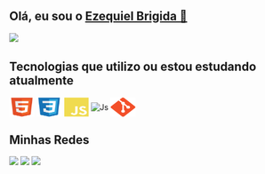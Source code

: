 
<div>
  <h2>
    Olá, eu sou o 
    <a href="https://www.linkedin.com/in/ezequielbrigida/">Ezequiel Brigida 🦅</a>
  </h2>
</div>



<div align="start">
  <a href="https://github.com/ezequielbrigida">
  <img height="150em" src="https://github-readme-stats.vercel.app/api?username=ezequielbrigida&count_private=true&include_all_commits=true&show_icons=true&theme=dracula&hide_border=false&show_owner=true"/>
  </a>
</div>


<div valign="top">
  <h2>Tecnologias que utilizo ou estou estudando atualmente</h2>
  <img align="center" alt="HTML" height="35" width="45" src="https://raw.githubusercontent.com/devicons/devicon/master/icons/html5/html5-original.svg">
  <img align="center" alt="CSS" height="35" width="45" src="https://raw.githubusercontent.com/devicons/devicon/master/icons/css3/css3-original.svg">
  <img align="center" alt="Js" height="35" width="45" src="https://raw.githubusercontent.com/devicons/devicon/master/icons/javascript/javascript-plain.svg">
  <img align="center" alt="Js" height="35" width="45" src="https://cdn.jsdelivr.net/gh/devicons/devicon/icons/bootstrap/bootstrap-original.svg">
  <img align="center" alt="git" height="35" width="45" src="https://raw.githubusercontent.com/devicons/devicon/master/icons/git/git-original.svg">
</div>


<div> 
  <h2>Minhas Redes</h2>
  <a href="https://www.instagram.com/zeckyyamaguchi/" target="_blank"><img src="https://img.shields.io/badge/-Instagram-%23E4405F?style=for-the-badge&logo=instagram&logoColor=white" target="_blank"></a>
  <a href="https://www.linkedin.com/in/ezequielbrigida/" target="_blank"><img src="https://img.shields.io/badge/-LinkedIn-%230077B5?style=for-the-badge&logo=linkedin&logoColor=white" target="_blank"></a> 
  <a href="mailto:ezequielalves1307@gmail.com"><img src="https://img.shields.io/badge/-Gmail-%23333?style=for-the-badge&logo=gmail&logoColor=white" target="_blank"></a>
</div>


